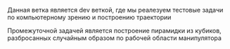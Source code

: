 Данная ветка является dev веткой, где мы реалезуем тестовые задачи по компьютерному зрению и построению траектории<br />

Промежуточной задачей является построение пирамидки из кубиков, разбросанных случайным образом по рабочей области манипулятора
